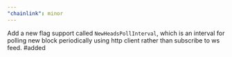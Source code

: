```yaml
---
"chainlink": minor
---
```


Add a new flag support called `NewHeadsPollInterval`, which is an interval for polling new block periodically using http client rather than subscribe to ws feed. #added
